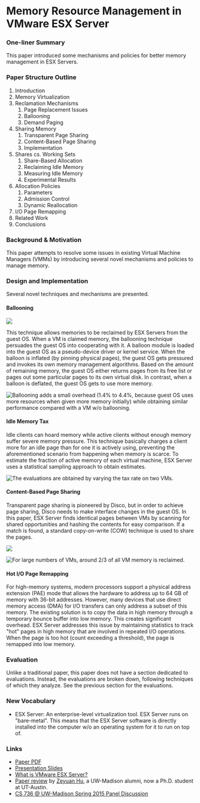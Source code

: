 # Memory Resource Management in VMware ESX Server

### One-liner Summary

This paper introduced some mechanisms and policies for better memory management in ESX Servers.

### Paper Structure Outline

1. Introduction
2. Memory Virtualization
3. Reclamation Mechanisms
   1. Page Replacement Issues
   2. Ballooning
   3. Demand Paging
4. Sharing Memory
   1. Transparent Page Sharing
   2. Content-Based Page Sharing
   3. Implementation
5. Shares cs. Working Sets
   1. Share-Based Allocation
   2. Reclaiming Idle Memory
   3. Measuring Idle Memory
   4. Experimental Results
6. Allocation Policies
   1. Parameters
   2. Admission Control
   3. Dynamic Reallocation
7. I/O Page Remapping
8. Related Work
9. Conclusions

### Background & Motivation

This paper attempts to resolve some issues in existing Virtual Machine Managers \(VMMs\) by introducing several novel mechanisms and policies to manage memory. 

### Design and Implementation

Several novel techniques and mechanisms are presented.

#### Ballooning

![](../../.gitbook/assets/screen-shot-2020-11-30-at-4.53.06-pm.png)

This technique allows memories to be reclaimed by ESX Servers from the guest OS. When a VM is claimed memory, the ballooning technique persuades the guest OS into cooperating with it. A balloon module is loaded into the guest OS as a pseudo-device driver or kernel service. When the balloon is inflated \(by pinning physical pages\), the guest OS gets pressured and invokes its own memory management algorithms. Based on the amount of remaining memory, the guest OS either returns pages from its free list or pages out some particular pages to its own virtual disk. In contrast, when a balloon is deflated, the guest OS gets to use more memory.

![Ballooning adds a small overhead \(1.4% to 4.4%, because guest OS uses more resources when given more memory initially\) while obtaining similar performance compared with a VM w/o ballooning.](../../.gitbook/assets/screen-shot-2020-11-30-at-5.35.20-pm.png)

#### Idle Memory Tax

Idle clients can hoard memory while active clients without enough memory suffer severe memory pressure. This technique basically charges a client more for an idle page than for one it is actively using, preventing the aforementioned scenario from happening when memory is scarce. To estimate the fraction of active memory of each virtual machine, ESX Server uses a statistical sampling approach to obtain estimates.

![The evaluations are obtained by varying the tax rate on two VMs.](../../.gitbook/assets/screen-shot-2020-11-30-at-5.12.54-pm.png)

#### Content-Based Page Sharing

Transparent page sharing is pioneered by Disco, but in order to achieve page sharing, Disco needs to make interface changes in the guest OS. In this paper, ESX Server finds identical pages between VMs by scanning for shared opportunities and hashing the contents for easy comparison. If a match is found, a standard copy-on-write \(COW\) technique is used to share the pages.

![](../../.gitbook/assets/screen-shot-2020-11-30-at-5.23.29-pm.png)

![For large numbers of VMs, around 2/3 of all VM memory is reclaimed.](../../.gitbook/assets/screen-shot-2020-11-30-at-5.39.55-pm.png)

#### Hot I/O Page Remapping

For high-memory systems, modern processors support a physical address extension \(PAE\) mode that allows the hardware to address up to 64 GB of memory with 36-bit addresses. However, many devices that use direct memory access \(DMA\) for I/O transfers can only address a subset of this memory. The existing solution is to copy the data in high memory through a temporary bounce buffer into low memory. This creates significant overhead. ESX Server addresses this issue by maintaining statistics to track "hot" pages in high memory that are involved in repeated I/O operations. When the page is too hot \(count exceeding a threshold\), the page is remapped into low memory.

### Evaluation

Unlike a traditional paper, this paper does not have a section dedicated to evaluations. Instead, the evaluations are broken down, following techniques of which they analyze. See the previous section for the evaluations.

### New Vocabulary

* ESX Server: An enterprise-level virtualization tool. ESX Server runs on "bare-metal". This means that the ESX Server software is directly installed into the computer w/o an operating system for it to run on top of.

### Links

* [Paper PDF](http://pages.cs.wisc.edu/~remzi/Classes/736/Fall2010/Papers/esx-osdi02.pdf)
* [Presentation Slides](http://www.waldspurger.org/carl/papers/esx-osdi02-slides.pdf)
* [What is VMware ESX Server?](https://www.pluralsight.com/blog/it-ops/what-is-vmware-esx-server-and-why-you-need-it)
* [Paper review](https://zhu45.org/posts/2019/Mar/11/memory-resource-management-in-vmware-esx-server/) by [Zeyuan Hu](https://zhu45.org/about-me.html), a UW-Madison alumni, now a Ph.D. student at UT-Austin.
* [CS 736 @ UW-Madison Spring 2015 Panel Discussion](http://pages.cs.wisc.edu/~swift/classes/cs736-sp15/blog/2015/02/memory_resource_management_in.html)

